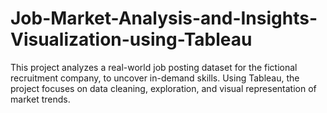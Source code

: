 # Job-Market-Analysis-and-Insights-Visualization-using-Tableau
This project analyzes a real-world job posting dataset for the fictional recruitment company, to uncover in-demand skills. Using Tableau, the project focuses on data cleaning, exploration, and visual representation of market trends.
